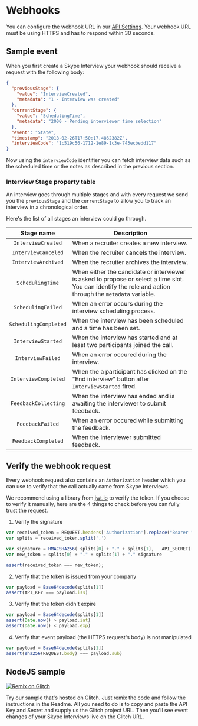 # Webhooks

You can configure the webhook URL in our [API Settings](https://interviews.skype.com/api/get-started). Your webhook URL must be using HTTPS and has to respond within 30 seconds.

## Sample event

When you first create a Skype Interview your webhook should receive a request with the following body:

```json
{
  "previousStage": {
    "value": "InterviewCreated",
    "metadata": "1 - Interview was created"
  },
  "currentStage": {
    "value": "SchedulingTime",
    "metadata": "2000 - Pending interviewer time selection"
  },
  "event": "State",
  "timestamp": "2018-02-26T17:50:17.4862382Z",
  "interviewCode": "1c519c56-1712-1e89-1c3e-743ecbedd117"
}
```

Now using the `interviewCode` identifier you can fetch interview data such as the scheduled time or the notes as described in the previous section.

### Interview Stage property table
An interview goes through multiple stages and with every request we send you the `previousStage` and the `currentStage` to allow you to track an interview in a chronological order.

Here's the list of all stages an interview could go through.

|Stage name|Description|
|:-:|-|
|`InterviewCreated`|When a recruiter creates a new interview.|
|`InterviewCanceled`|When the recruiter cancels the interview.|
|`InterviewArchived`|When the recruiter archives the interview.|
|`SchedulingTime`|When either the candidate or interviewer is asked to propose or select a time slot. You can identify the role and action through the `metadata` variable.|
|`SchedulingFailed`|When an error occurs during the interview scheduling process.|
|`SchedulingCompleted`|When the interview has been scheduled and a time has been set.|
|`InterviewStarted`|When the interview has started and at least two participants joined the call.|
|`InterviewFailed`|When an error occured during the interview.|
|`InterviewCompleted`|When the a participant has clicked on the "End interview" button after `InterviewStarted` fired.|
|`FeedbackCollecting`|When the interview has ended and is awaiting the interviewer to submit feedback.|
|`FeedbackFailed`|When an error occured while submitting the feedback.|
|`FeedbackCompleted`|When the interviewer submitted feedback.|

## Verify the webhook request

Every webhook request also contains an `Authorization` header which you can use to verify that the call actually came from Skype Interviews. 

We recommend using a library from [jwt.io](https://jwt.io) to verify the token. If you choose to verify it manually, here are the 4 things to check before you can fully trust the request.

1. Verify the signature
```js
var received_token = REQUEST.headers['Authorization'].replace("Bearer ", "")
var splits = received_token.split('.')

var signature = HMACSHA256( splits[0] + "." + splits[1],   API_SECRET)
var new_token = splits[0] + "." + splits[1] + "." signature

assert(received_token === new_token);
```

2. Verify that the token is issued from your company
```js
var payload = Base64decode(splits[1])
assert(API_KEY === payload.iss)
```

3. Verify that the token didn't expire
```js
var payload = Base64decode(splits[1])
assert(Date.now() > payload.iat)
assert(Date.now() < payload.exp)
```

4. Verify that event payload (the HTTPS request's body) is not manipulated
```js
var payload = Base64decode(splits[1])
assert(sha256(REQUEST.body) === payload.sub)
```

## NodeJS sample
[![Remix on Glitch](assets/remix_button.svg)](https://glitch.com/edit/#!/skype-interviews-webhook-sample?path=README.md:1:0)

Try our sample that's hosted on Glitch. Just remix the code and follow the instructions in the Readme. All you need to do is to copy and paste the API Key and Secret and supply us the Glitch project URL. Then you'll see event changes of your Skype Interviews live on the Glitch URL.

